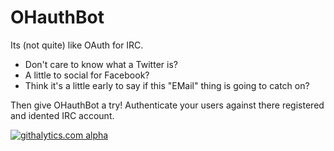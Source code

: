 OHauthBot
=========

Its (not quite) like OAuth for IRC.

* Don't care to know what a Twitter is?
* A little to social for Facebook?
* Think it's a little early to say if this "EMail" thing is going to catch on?

Then give OHauthBot a try! Authenticate your users against there registered and idented IRC account.

[![githalytics.com alpha](https://cruel-carlota.pagodabox.com/c60d8f5317428b929dcf62633cabac6a "githalytics.com")](http://githalytics.com/morganrallen/OHauthBot)
